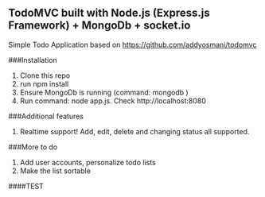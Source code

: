 ## TodoMVC built with Node.js (Express.js Framework) + MongoDb + socket.io

Simple Todo Application based on <a href="https://github.com/addyosmani/todomvc">https://github.com/addyosmani/todomvc</a>

###Installation
1. Clone this repo
2. run npm install
3. Ensure MongoDb is running (command:  mongodb )
4. Run command:  node app.js. Check http://localhost:8080

###Additional features
1. Realtime support! Add, edit, delete and changing status all supported.

###More to do
1. Add user accounts, personalize todo lists
2. Make the list sortable

####TEST
